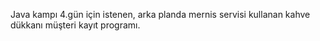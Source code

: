 Java kampı 4.gün için istenen, arka planda mernis servisi kullanan kahve dükkanı müşteri kayıt programı.
